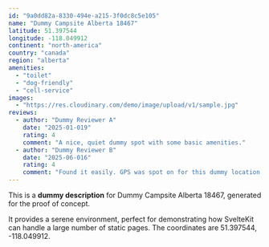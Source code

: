 ```yaml
---
id: "9a0dd82a-8330-494e-a215-3f0dc8c5e105"
name: "Dummy Campsite Alberta 18467"
latitude: 51.397544
longitude: -118.049912
continent: "north-america"
country: "canada"
region: "alberta"
amenities:
  - "toilet"
  - "dog-friendly"
  - "cell-service"
images:
  - "https://res.cloudinary.com/demo/image/upload/v1/sample.jpg"
reviews:
  - author: "Dummy Reviewer A"
    date: "2025-01-019"
    rating: 4
    comment: "A nice, quiet dummy spot with some basic amenities."
  - author: "Dummy Reviewer B"
    date: "2025-06-016"
    rating: 4
    comment: "Found it easily. GPS was spot on for this dummy location."
---
```


This is a **dummy description** for Dummy Campsite Alberta 18467, generated for the proof of concept.

It provides a serene environment, perfect for demonstrating how SvelteKit can handle a large number of static pages. The coordinates are 51.397544, -118.049912.
